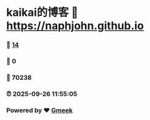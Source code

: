 # kaikai的博客 :link: https://naphjohn.github.io 
### :page_facing_up: [14](https://naphjohn.github.io/tag.html) 
### :speech_balloon: 0 
### :hibiscus: 70238 
### :alarm_clock: 2025-09-26 11:55:05 
### Powered by :heart: [Gmeek](https://github.com/Meekdai/Gmeek)

